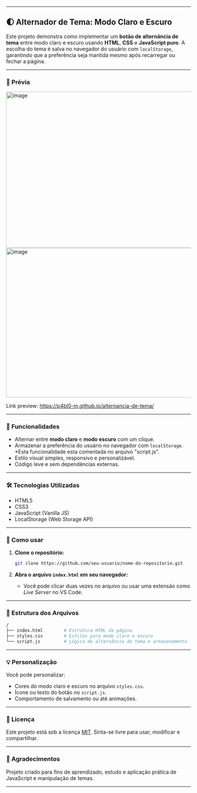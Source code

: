 

---

## 🌓 Alternador de Tema: Modo Claro e Escuro

Este projeto demonstra como implementar um **botão de alternância de tema** entre modo claro e escuro usando **HTML**, **CSS** e **JavaScript puro**. A escolha do tema é salva no navegador do usuário com `localStorage`, garantindo que a preferência seja mantida mesmo após recarregar ou fechar a página.

---

### 📸 Prévia

<img width="1910" height="426" alt="image" src="https://github.com/user-attachments/assets/eff49a3c-99a9-4830-8e4a-292bc362c8aa" />
<img width="1901" height="408" alt="image" src="https://github.com/user-attachments/assets/41a56807-8461-4a5f-a565-6be2f5d62ddb" />

Link preview: https://p4bl0-m.github.io/alternancia-de-tema/

---

### 🚀 Funcionalidades

* Alternar entre **modo claro** e **modo escuro** com um clique.
* Armazenar a preferência do usuário no navegador com `localStorage`. *Esta funcionalidade esta comentada no arquivo "script.js".
* Estilo visual simples, responsivo e personalizável.
* Código leve e sem dependências externas.

---

### 🛠️ Tecnologias Utilizadas

* HTML5
* CSS3
* JavaScript (Vanilla JS)
* LocalStorage (Web Storage API)

---

### 📁 Como usar

1. **Clone o repositório:**

   ```bash
   git clone https://github.com/seu-usuario/nome-do-repositorio.git
   ```

2. **Abra o arquivo `index.html` em seu navegador:**

   * Você pode clicar duas vezes no arquivo ou usar uma extensão como *Live Server* no VS Code.

---

### 🔧 Estrutura dos Arquivos

```bash
/
├── index.html        # Estrutura HTML da página
├── styles.css        # Estilos para modo claro e escuro
└── script.js         # Lógica de alternância de tema e armazenamento
```

---

### 💡 Personalização

Você pode personalizar:

* Cores do modo claro e escuro no arquivo `styles.css`.
* Ícone ou texto do botão no `script.js`.
* Comportamento de salvamento ou até animações.

---

### 📄 Licença

Este projeto está sob a licença [MIT](LICENSE).
Sinta-se livre para usar, modificar e compartilhar.

---

### 🙌 Agradecimentos

Projeto criado para fins de aprendizado, estudo e aplicação prática de JavaScript e manipulação de temas.

---

